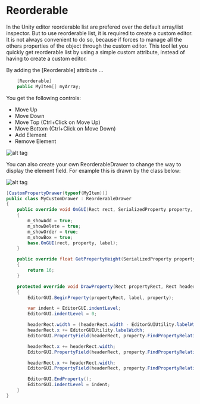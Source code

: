 # Reorderable

In the Unity editor reorderable list are prefered over the default array/list inspector. But to use reorderable list, it is required to create a custom editor. It is not always convenient to do so, because if forces to manage all the others properties of the object through the custom editor. This tool let you quickly get reorderable list by using a simple custom attribute, instead of having to create a custom editor. 

By adding the [Reorderable] attribute ...
```cs
    [Reorderable]
    public MyItem[] myArray;
```

You get the following controls:
 - Move Up
 - Move Down
 - Move Top (Ctrl+Click on Move Up)
 - Move Bottom (Ctrl+Click on Move Down)
 - Add Element 
 - Remove Element 

![alt tag](https://cloud.githubusercontent.com/assets/13844285/23100244/25737f14-f64a-11e6-8c43-9717b01ced71.png)

You can also create your own ReorderableDrawer to change the way to display the element field. For example this is drawn by the class below:

![alt tag](https://cloud.githubusercontent.com/assets/13844285/23100293/77817832-f64b-11e6-8e69-dd9eb83118ec.png)

```cs
[CustomPropertyDrawer(typeof(MyItem))]
public class MyCustomDrawer : ReorderableDrawer
{
    public override void OnGUI(Rect rect, SerializedProperty property, GUIContent label)
    {
        m_showAdd = true;
        m_showDelete = true;
        m_showOrder = true;
        m_showBox = true;
        base.OnGUI(rect, property, label);
    }

    public override float GetPropertyHeight(SerializedProperty property, GUIContent label)
    {
        return 16;
    }

    protected override void DrawProperty(Rect propertyRect, Rect headerRect, SerializedProperty property, GUIContent label)
    {
        EditorGUI.BeginProperty(propertyRect, label, property);

        var indent = EditorGUI.indentLevel;
        EditorGUI.indentLevel = 0;

        headerRect.width = (headerRect.width - EditorGUIUtility.labelWidth - 20) / 3;
        headerRect.x += EditorGUIUtility.labelWidth;
        EditorGUI.PropertyField(headerRect, property.FindPropertyRelative("m_name"), GUIContent.none);

        headerRect.x += headerRect.width;
        EditorGUI.PropertyField(headerRect, property.FindPropertyRelative("m_value"), GUIContent.none);

        headerRect.x += headerRect.width;
        EditorGUI.PropertyField(headerRect, property.FindPropertyRelative("m_color"), GUIContent.none);

        EditorGUI.EndProperty();
        EditorGUI.indentLevel = indent;
    }
}
```

